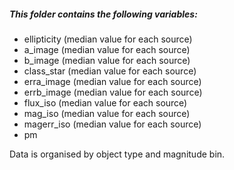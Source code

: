 ##### This folder contains the following variables:
- ellipticity (median value for each source)
- a_image (median value for each source)
- b_image (median value for each source)
- class_star (median value for each source)
- erra_image (median value for each source)
- errb_image (median value for each source)
- flux_iso (median value for each source)
- mag_iso (median value for each source)
- magerr_iso (median value for each source)
- pm 

Data is organised by object type and magnitude bin.